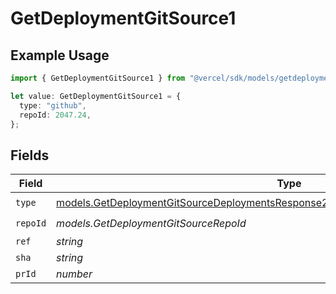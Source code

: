 # GetDeploymentGitSource1

## Example Usage

```typescript
import { GetDeploymentGitSource1 } from "@vercel/sdk/models/getdeploymentop.js";

let value: GetDeploymentGitSource1 = {
  type: "github",
  repoId: 2047.24,
};
```

## Fields

| Field                                                                                                                                                                            | Type                                                                                                                                                                             | Required                                                                                                                                                                         | Description                                                                                                                                                                      |
| -------------------------------------------------------------------------------------------------------------------------------------------------------------------------------- | -------------------------------------------------------------------------------------------------------------------------------------------------------------------------------- | -------------------------------------------------------------------------------------------------------------------------------------------------------------------------------- | -------------------------------------------------------------------------------------------------------------------------------------------------------------------------------- |
| `type`                                                                                                                                                                           | [models.GetDeploymentGitSourceDeploymentsResponse200ApplicationJSONResponseBody2Type](../models/getdeploymentgitsourcedeploymentsresponse200applicationjsonresponsebody2type.md) | :heavy_check_mark:                                                                                                                                                               | N/A                                                                                                                                                                              |
| `repoId`                                                                                                                                                                         | *models.GetDeploymentGitSourceRepoId*                                                                                                                                            | :heavy_check_mark:                                                                                                                                                               | N/A                                                                                                                                                                              |
| `ref`                                                                                                                                                                            | *string*                                                                                                                                                                         | :heavy_minus_sign:                                                                                                                                                               | N/A                                                                                                                                                                              |
| `sha`                                                                                                                                                                            | *string*                                                                                                                                                                         | :heavy_minus_sign:                                                                                                                                                               | N/A                                                                                                                                                                              |
| `prId`                                                                                                                                                                           | *number*                                                                                                                                                                         | :heavy_minus_sign:                                                                                                                                                               | N/A                                                                                                                                                                              |